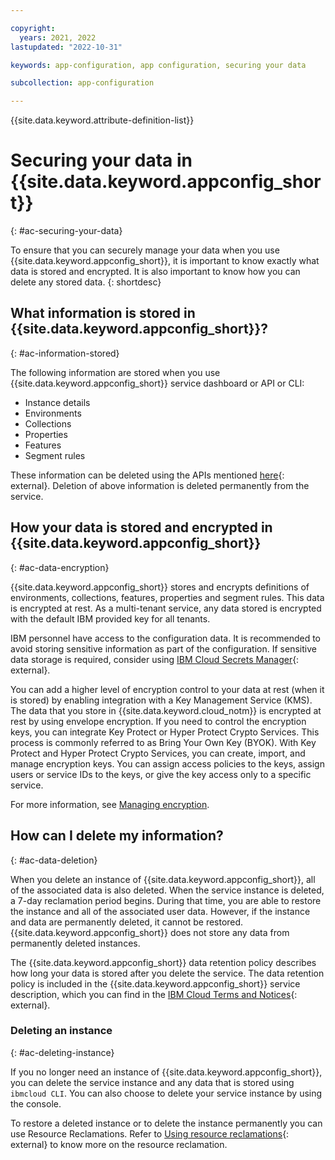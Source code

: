 ```yaml
---

copyright:
  years: 2021, 2022
lastupdated: "2022-10-31"

keywords: app-configuration, app configuration, securing your data

subcollection: app-configuration

---
```


{{site.data.keyword.attribute-definition-list}}

# Securing your data in {{site.data.keyword.appconfig_short}}
{: #ac-securing-your-data}

To ensure that you can securely manage your data when you use {{site.data.keyword.appconfig_short}}, it is important to know exactly what data is stored and encrypted. It is also important to know how you can delete any stored data.
{: shortdesc}

## What information is stored in {{site.data.keyword.appconfig_short}}?
{: #ac-information-stored}

The following information are stored when you use {{site.data.keyword.appconfig_short}} service dashboard or API or CLI:

- Instance details
- Environments
- Collections
- Properties
- Features
- Segment rules

These information can be deleted using the APIs mentioned [here](https://cloud.ibm.com/apidocs/app-configuration){: external}. Deletion of above information is deleted permanently from the service.

## How your data is stored and encrypted in {{site.data.keyword.appconfig_short}}
{: #ac-data-encryption}

{{site.data.keyword.appconfig_short}} stores and encrypts definitions of environments, collections, features, properties and segment rules. This data is encrypted at rest.  As a multi-tenant service, any data stored is encrypted with the default IBM provided key for all tenants.

IBM personnel have access to the configuration data. It is recommended to avoid storing sensitive information as part of the configuration. If sensitive data storage is required, consider using [IBM Cloud Secrets Manager](https://cloud.ibm.com/docs/secrets-manager?topic=secrets-manager-getting-started){: external}.

You can add a higher level of encryption control to your data at rest (when it is stored) by enabling integration with a Key Management Service (KMS). The data that you store in {{site.data.keyword.cloud_notm}} is encrypted at rest by using envelope encryption. If you need to control the encryption keys, you can integrate Key Protect or Hyper Protect Crypto Services. This process is commonly referred to as Bring Your Own Key (BYOK). With Key Protect and Hyper Protect Crypto Services, you can create, import, and manage encryption keys. You can assign access policies to the keys, assign users or service IDs to the keys, or give the key access only to a specific service.

For more information, see [Managing encryption](/docs/app-configuration?topic=app-configuration-ac-managing-encryption).

## How can I delete my information?
{: #ac-data-deletion}

When you delete an instance of {{site.data.keyword.appconfig_short}}, all of the associated data is also deleted. When the service instance is deleted, a 7-day reclamation period begins. During that time, you are able to restore the instance and all of the associated user data. However, if the instance and data are permanently deleted, it cannot be restored. {{site.data.keyword.appconfig_short}} does not store any data from permanently deleted instances.

The {{site.data.keyword.appconfig_short}} data retention policy describes how long your data is stored after you delete the service. The data retention policy is included in the {{site.data.keyword.appconfig_short}} service description, which you can find in the [IBM Cloud Terms and Notices](https://cloud.ibm.com/docs/overview?topic=overview-terms){: external}.

### Deleting an instance
{: #ac-deleting-instance}

If you no longer need an instance of {{site.data.keyword.appconfig_short}}, you can delete the service instance and any data that is stored using `ibmcloud CLI`. You can also choose to delete your service instance by using the console.

To restore a deleted instance or to delete the instance permanently you can use Resource Reclamations. Refer to [Using resource reclamations](https://cloud.ibm.com/docs/account?topic=account-resource-reclamation){: external} to know more on the resource reclamation.
